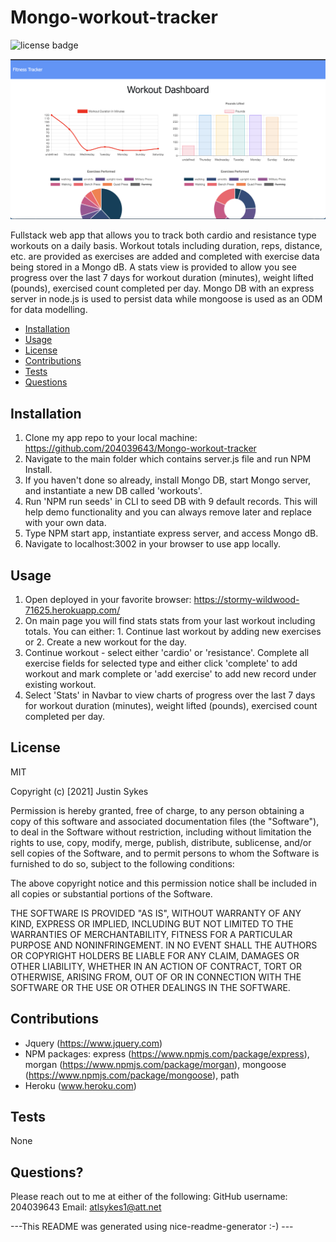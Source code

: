 # Mongo-workout-tracker

![license badge](https://img.shields.io/badge/license-MIT-brightgreen)

![app screenshot](public/Mongo-fitness-tracker-app-screenshot1.png)

Fullstack web app that allows you to track both cardio and resistance type workouts on a daily basis. Workout totals including duration, reps, distance, etc. are provided as exercises are added and completed with exercise data being stored in a Mongo dB. A stats view is provided to allow you see progress over the last 7 days for workout duration (minutes), weight lifted (pounds), exercised count completed per day. Mongo DB with an express server in node.js is used to persist data while mongoose is used as an ODM for data modelling.
    
- [Installation](#installation)
- [Usage](#usage)
- [License](#license)
- [Contributions](#contributions)
- [Tests](#test)
- [Questions](#questions)
    
## Installation
    
1. Clone my app repo to your local machine: https://github.com/204039643/Mongo-workout-tracker
2. Navigate to the main folder which contains server.js file and run NPM Install.
3. If you haven't done so already, install Mongo DB, start Mongo server, and instantiate a new DB called 'workouts'.
4. Run 'NPM run seeds' in CLI to seed DB with 9 default records. This will help demo functionality and you can always remove later and replace with your own data.
5. Type NPM start app, instantiate express server, and access Mongo dB.
6. Navigate to localhost:3002 in your browser to use app locally.
    
## Usage
    
1. Open deployed in your favorite browser: https://stormy-wildwood-71625.herokuapp.com/
2. On main page you will find stats stats from your last workout including totals. You can either: 1. Continue last workout by adding new exercises or 2. Create a new workout for the day.
3. Continue workout - select either 'cardio' or 'resistance'. Complete all exercise fields for selected type and either click 'complete' to add workout and mark complete or 'add exercise' to add new record under existing workout.
4. Select 'Stats' in Navbar to view charts of progress over the last 7 days for workout duration (minutes), weight lifted (pounds), exercised count completed per day.
    
## License
    
MIT
    
Copyright (c) [2021] Justin Sykes
    
Permission is hereby granted, free of charge, to any person obtaining a copy
of this software and associated documentation files (the "Software"), to deal
in the Software without restriction, including without limitation the rights
to use, copy, modify, merge, publish, distribute, sublicense, and/or sell
copies of the Software, and to permit persons to whom the Software is
furnished to do so, subject to the following conditions:
    
The above copyright notice and this permission notice shall be included in all
copies or substantial portions of the Software.
    
THE SOFTWARE IS PROVIDED "AS IS", WITHOUT WARRANTY OF ANY KIND, EXPRESS OR
IMPLIED, INCLUDING BUT NOT LIMITED TO THE WARRANTIES OF MERCHANTABILITY,
FITNESS FOR A PARTICULAR PURPOSE AND NONINFRINGEMENT. IN NO EVENT SHALL THE
AUTHORS OR COPYRIGHT HOLDERS BE LIABLE FOR ANY CLAIM, DAMAGES OR OTHER
LIABILITY, WHETHER IN AN ACTION OF CONTRACT, TORT OR OTHERWISE, ARISING FROM,
OUT OF OR IN CONNECTION WITH THE SOFTWARE OR THE USE OR OTHER DEALINGS IN THE
SOFTWARE.
    
## Contributions
    
- Jquery (https://www.jquery.com)
- NPM packages: express (https://www.npmjs.com/package/express), morgan (https://www.npmjs.com/package/morgan), mongoose (https://www.npmjs.com/package/mongoose), path
- Heroku (www.heroku.com)
    
## Tests
    
None
    
## Questions?
Please reach out to me at either of the following:
GitHub username: 204039643
Email: atlsykes1@att.net
    
    
 ---This README was generated using nice-readme-generator :-) ---